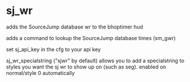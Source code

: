 # sj_wr

adds the SourceJump database wr to the bhoptimer hud

adds a command to lookup the SourceJump database times (sm_gwr)

set sj_api_key in the cfg to your api key

sj_wr_specialstring ("sjwr" by default) allows you to add a specialstring to styles you want the sj wr to show up on (such as seg). enabled on normal/style 0 automatically
